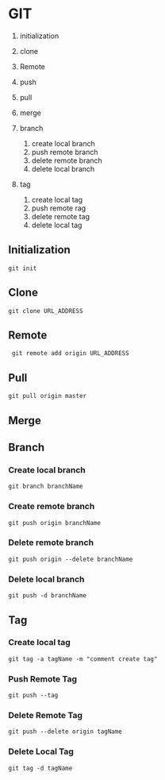 # GIT

1. initialization
2. clone
3. Remote
4. push

5. pull
6. merge
7. branch
   1. create local branch
   2. push remote branch
   3. delete remote branch
   4. delete local branch
8. tag
   1. create local tag
   2. push remote rag
   3. delete remote tag
   4. delete local tag

## Initialization

```
git init
```

## Clone

```
git clone URL_ADDRESS
```

## Remote

```
 git remote add origin URL_ADDRESS
```

## Pull

```
git pull origin master
```

## Merge

## Branch

### Create local branch

```
git branch branchName
```

### Create remote branch

```
git push origin branchName
```

### Delete remote branch

```
git push origin --delete branchName
```

### Delete local branch

```
git push -d branchName
```

## Tag

### Create local tag

```
git tag -a tagName -m "comment create tag"
```

### Push Remote Tag

```
git push --tag
```

### Delete Remote Tag

```
git push --delete origin tagName
```

### Delete Local Tag

```
git tag -d tagName
```



